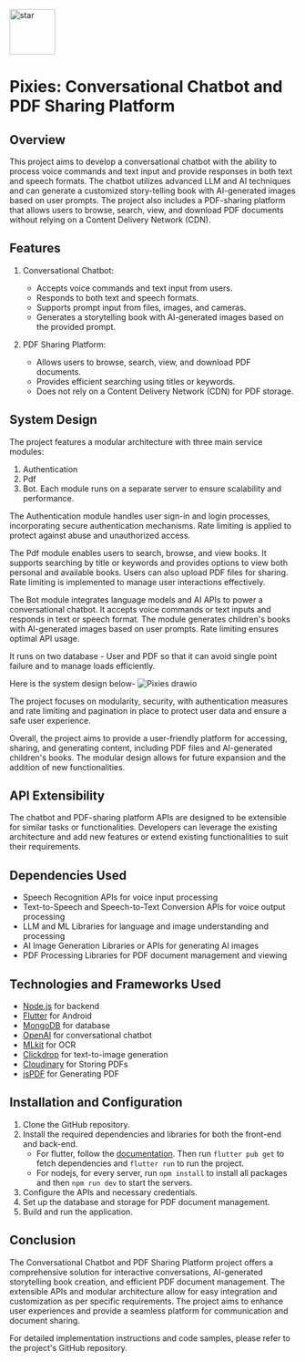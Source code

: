 <img src="https://github.com/Buet-CSE-Fest-Answer-is-42/chatbot/assets/53055478/1715c5fa-bdee-44d2-b12f-eeab5fccc639" alt="star" style="height: 80px; width: 80px; "/> <h1> Pixies: Conversational Chatbot and PDF Sharing Platform</h1>

## Overview
This project aims to develop a conversational chatbot with the ability to process voice commands and text input and provide responses in both text and speech formats. The chatbot utilizes advanced LLM and AI techniques and can generate a customized story-telling book with AI-generated images based on user prompts. The project also includes a PDF-sharing platform that allows users to browse, search, view, and download PDF documents without relying on a Content Delivery Network (CDN).

## Features
1. Conversational Chatbot:
   - Accepts voice commands and text input from users.
   - Responds to both text and speech formats.
   - Supports prompt input from files, images, and cameras.
   - Generates a storytelling book with AI-generated images based on the provided prompt.

2. PDF Sharing Platform:
   - Allows users to browse, search, view, and download PDF documents.
   - Provides efficient searching using titles or keywords.
   - Does not rely on a Content Delivery Network (CDN) for PDF storage.
     
## System Design
The project features a modular architecture with three main service modules: 
1. Authentication
2. Pdf
3. Bot.
Each module runs on a separate server to ensure scalability and performance.

The Authentication module handles user sign-in and login processes, incorporating secure authentication mechanisms. Rate limiting is applied to protect against abuse and unauthorized access.

The Pdf module enables users to search, browse, and view books. It supports searching by title or keywords and provides options to view both personal and available books. Users can also upload PDF files for sharing. Rate limiting is implemented to manage user interactions effectively.

The Bot module integrates language models and AI APIs to power a conversational chatbot. It accepts voice commands or text inputs and responds in text or speech format. The module generates children's books with AI-generated images based on user prompts. Rate limiting ensures optimal API usage.

It runs on two database - User and PDF so that it can avoid single point failure and to manage loads efficiently.

Here is the system design below- 
![Pixies drawio](https://github.com/Buet-CSE-Fest-Answer-is-42/chatbot/assets/53055478/92aa0181-205a-40f8-b9ed-12ac0d6e269e)


The project focuses on modularity, security, with authentication measures and rate limiting and pagination in place to protect user data and ensure a safe user experience.

Overall, the project aims to provide a user-friendly platform for accessing, sharing, and generating content, including PDF files and AI-generated children's books. The modular design allows for future expansion and the addition of new functionalities.

## API Extensibility
The chatbot and PDF-sharing platform APIs are designed to be extensible for similar tasks or functionalities. Developers can leverage the existing architecture and add new features or extend existing functionalities to suit their requirements.

## Dependencies Used
- Speech Recognition APIs for voice input processing
- Text-to-Speech and Speech-to-Text Conversion APIs for voice output processing
- LLM and ML Libraries for language and image understanding and processing
- AI Image Generation Libraries or APIs for generating AI images
- PDF Processing Libraries for PDF document management and viewing

## Technologies and Frameworks Used
- [Node.js](https://nodejs.org/en) for backend
- [Flutter](https://flutter.dev/) for Android
- [MongoDB](https://www.mongodb.com/atlas/database) for database
- [OpenAI](https://openai.com/) for conversational chatbot
- [MLkit](https://developers.google.com/ml-kit) for OCR
- [Clickdrop](https://clipdrop.co/) for text-to-image generation
- [Cloudinary](https://cloudinary.com/) for Storing PDFs
- [jsPDF](https://github.com/parallax/jsPDF) for Generating PDF

## Installation and Configuration
1. Clone the GitHub repository.
2. Install the required dependencies and libraries for both the front-end and back-end.
   - For flutter, follow the [documentation](https://docs.flutter.dev/get-started/install). Then run ```flutter pub get``` to fetch dependencies and ```flutter run``` to run the project.
   - For nodejs, for every server, run ```npm install``` to install all packages and then ```npm run dev``` to start the servers.
4. Configure the APIs and necessary credentials.
5. Set up the database and storage for PDF document management.
6. Build and run the application.

## Conclusion
The Conversational Chatbot and PDF Sharing Platform project offers a comprehensive solution for interactive conversations, AI-generated storytelling book creation, and efficient PDF document management. The extensible APIs and modular architecture allow for easy integration and customization as per specific requirements. The project aims to enhance user experiences and provide a seamless platform for communication and document sharing.

For detailed implementation instructions and code samples, please refer to the project's GitHub repository.
